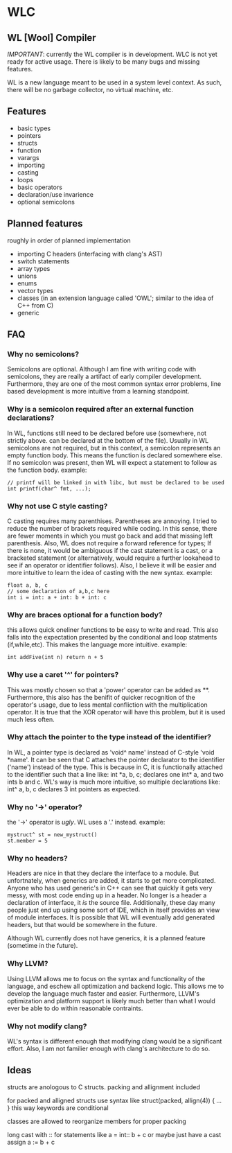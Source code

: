 # WLC
## WL [Wool] Compiler

*IMPORTANT*: currently the WL compiler is in development. WLC is not yet ready for active usage.
There is likely to be many bugs and missing features.

WL is a new language meant to be used in a system level context. As such, there will
be no garbage collector, no virtual machine, etc.

## Features

* basic types
* pointers
* structs
* function
* varargs
* importing
* casting
* loops
* basic operators
* declaration/use invarience
* optional semicolons

## Planned features
roughly in order of planned implementation

* importing C headers (interfacing with clang's AST)
* switch statements
* array types
* unions
* enums
* vector types
* classes (in an extension language called 'OWL'; similar to the idea of C++ from C)
* generic

## FAQ

### Why no semicolons?
Semicolons are optional. Although I am fine with writing code with semicolons, they are
really a artifact of early compiler development. Furthermore, they are one of the most
common syntax error problems, line based development is more intuitive from a learning
standpoint.

### Why is a semicolon required after an external function declarations?
In WL, functions still need to be declared before use (somewhere, not strictly above. can be
declared at the bottom of the file). Usually in WL semicolons are not required, but in
this context, a semicolon represents an empty function body. This means the function
is declared somewhere else. If no semicolon was present, then WL will expect a statement
to follow as the function body. example:
    
    // printf will be linked in with libc, but must be declared to be used
    int printf(char^ fmt, ...);

### Why not use C style casting?
C casting requires many parenthises. Parentheses are annoying. I tried to reduce the number of
brackets required while coding. In this sense, there are fewer moments in which you must go
back and add that missing left parenthesis. Also, WL does not require a forward reference for types;
If there is none, it would be ambiguous if the cast statement is a cast, or a bracketed statement
(or alternatively, would require a further lookahead to see if an operator or identifier follows).
Also, I believe it will be easier and more intuitive to learn the idea of casting with the new syntax.
example:

    float a, b, c
    // some declaration of a,b,c here
    int i = int: a + int: b + int: c

### Why are braces optional for a function body?
this allows quick oneliner functions to be easy to write and read. This also 
falls into the expectation presented by the conditional and loop statments (if,while,etc).
This makes the language more intuitive. example:

    int addFive(int n) return n + 5


### Why use a caret '^' for pointers?
This was mostly chosen so that a 'power' operator can be added as \*\*. Furthermore, this
also has the benifit of quicker recognition of the operator's usage, due to less mental
confliction with the multiplication operator. It is true that the XOR operator will have
this problem, but it is used much less often.


### Why attach the pointer to the type instead of the identifier?
In WL, a pointer type is declared as 'void^ name' instead of C-style 'void \*name'. It can
be seen that C attaches the pointer declarator to the identifier ('name') instead of the type.
This is because in C, it is functionally attached to the identifier such that a line like:
    int *a, b, c;
declares one int\* a, and two ints b and c. WL's way is much more intuitive, so multiple
declarations like:
    int^ a, b, c
declares 3 int pointers as expected.

### Why no '->' operator?
the '->' operator is *ugly*. WL uses a '.' instead. example:

    mystruct^ st = new_mystruct()
    st.member = 5

### Why no headers?
Headers are nice in that they declare the interface to a module. But unfortnately, when
generics are added, it starts to get more complicated. Anyone who has used generic's in
C++ can see that quickly it gets very messy, with most code ending up in a header. No
longer is a header a declaration of interface, it *is* the source file. Additionally, 
these day many people just end up using some sort of IDE, which in itself provides an view
of module interfaces.  It is possible that WL will eventually add generated headers, but
that would be somewhere in the future.

Although WL currently does not have generics, it is a planned feature (sometime in the
future).

### Why LLVM?
Using LLVM allows me to focus on the syntax and functionality of the language, and eschew
all optimization and backend logic. This allows me to develop the language much faster and
easier. Furthermore, LLVM's optimization and platform support is likely much better than 
what I would ever be able to do within reasonable contraints.

### Why not modify clang?
WL's syntax is different enough that modifying clang would be a significant effort.
Also, I am not familier enough with clang's architecture to do so.

## Ideas
structs are anologous to C structs. packing and allignment included

for packed and alligned structs use syntax like struct(packed, allign(4)) { ... }
    this way keywords are conditional

classes are allowed to reorganize members for proper packing

long cast with :: for statements like a = int:: b + c
    or maybe just have a cast assign a := b + c
